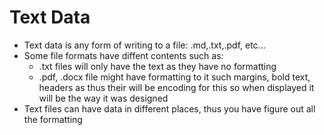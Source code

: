 # Text Data

- Text data is any form of writing to a file: .md,.txt,.pdf, etc...
- Some file formats have diffent contents such as:
    - .txt files will only have the text as they have no formatting
    - .pdf, .docx file might have formatting to it such margins, bold text, headers as thus their will
       be encoding for this so when displayed it will be the way it was designed
- Text files can have data in different places, thus you have figure out all the formatting 